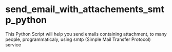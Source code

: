 # send_email_with_attachements_smtp_python
This Python Script will help you send emails containing attachment, to many people, programmaticaly, using smtp (Simple Mail Transfer Protocol) service
